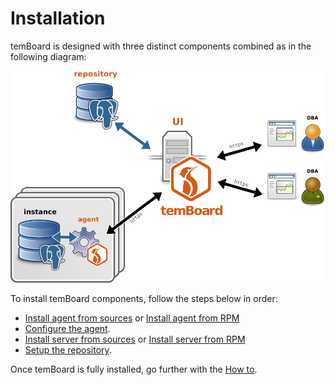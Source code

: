 <h1>Installation</h1>

temBoard is designed with three distinct components combined as in the following
diagram:

![temBoard architecture](sc/architecture.png)

To install temBoard components, follow the steps below in order:

- [Install agent from sources](http://temboard-agent.readthedocs.io/en/latest/temboard-agent-install-sources.html) or [Install agent from RPM](http://temboard-agent.readthedocs.io/en/latest/temboard-agent-install-rpm.html)
- [Configure the agent](http://temboard-agent.readthedocs.io/en/latest/temboard-agent-configuration.html).
- [Install server from sources](temboard-install-sources.md) or [Install server from RPM](temboard-install-rpm.md)
- [Setup the repository](temboard-repository-setup.md).

Once temBoard is fully installed, go further with the [How
to](temboard-howto.md).
